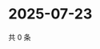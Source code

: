 # 2025-07-23

共 0 条

<!-- BEGIN ZHIHUQUESTIONS -->
<!-- 最后更新时间 Wed Jul 23 2025 18:13:34 GMT+0800 (China Standard Time) -->

<!-- END ZHIHUQUESTIONS -->
